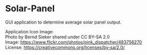 # Solar-Panel
GUI application to determine average solar panel output. 

Application Icon Image:  
Photo by Bernd Sieker shared under CC BY-SA 2.0  
Image: https://www.flickr.com/photos/pink_dispatcher/483756270  
License: https://creativecommons.org/licenses/by-sa/2.0/  

